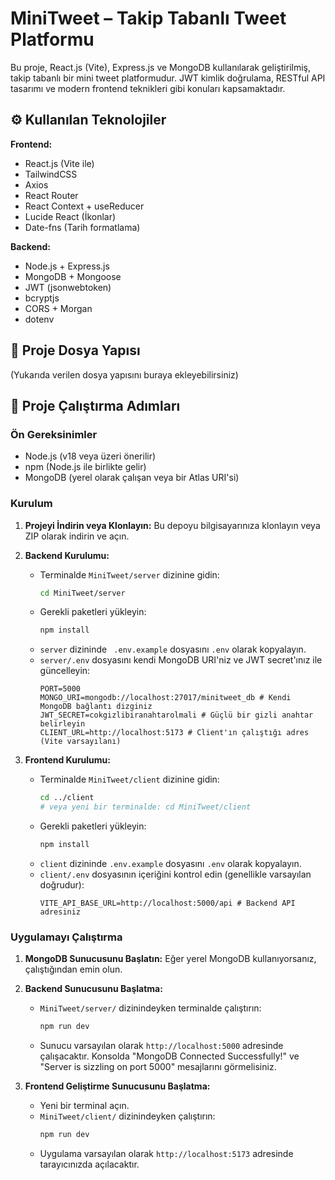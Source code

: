 # MiniTweet – Takip Tabanlı Tweet Platformu

Bu proje, React.js (Vite), Express.js ve MongoDB kullanılarak geliştirilmiş, takip tabanlı bir mini tweet platformudur. JWT kimlik doğrulama, RESTful API tasarımı ve modern frontend teknikleri gibi konuları kapsamaktadır.

## ⚙️ Kullanılan Teknolojiler

**Frontend:**
*   React.js (Vite ile)
*   TailwindCSS
*   Axios
*   React Router
*   React Context + useReducer
*   Lucide React (İkonlar)
*   Date-fns (Tarih formatlama)

**Backend:**
*   Node.js + Express.js
*   MongoDB + Mongoose
*   JWT (jsonwebtoken)
*   bcryptjs
*   CORS + Morgan
*   dotenv

## 📁 Proje Dosya Yapısı
(Yukarıda verilen dosya yapısını buraya ekleyebilirsiniz)

## 🚀 Proje Çalıştırma Adımları

### Ön Gereksinimler
*   Node.js (v18 veya üzeri önerilir)
*   npm (Node.js ile birlikte gelir)
*   MongoDB (yerel olarak çalışan veya bir Atlas URI'si)

### Kurulum

1.  **Projeyi İndirin veya Klonlayın:**
    Bu depoyu bilgisayarınıza klonlayın veya ZIP olarak indirin ve açın.

2.  **Backend Kurulumu:**
    *   Terminalde `MiniTweet/server` dizinine gidin:
        ```bash
        cd MiniTweet/server
        ```
    *   Gerekli paketleri yükleyin:
        ```bash
        npm install
        ```
    *   `server` dizininde ` .env.example` dosyasını `.env` olarak kopyalayın.
    *   `server/.env` dosyasını kendi MongoDB URI'niz ve JWT secret'ınız ile güncelleyin:
        ```env
        PORT=5000
        MONGO_URI=mongodb://localhost:27017/minitweet_db # Kendi MongoDB bağlantı dizginiz
        JWT_SECRET=cokgizlibiranahtarolmali # Güçlü bir gizli anahtar belirleyin
        CLIENT_URL=http://localhost:5173 # Client'ın çalıştığı adres (Vite varsayılanı)
        ```

3.  **Frontend Kurulumu:**
    *   Terminalde `MiniTweet/client` dizinine gidin:
        ```bash
        cd ../client 
        # veya yeni bir terminalde: cd MiniTweet/client
        ```
    *   Gerekli paketleri yükleyin:
        ```bash
        npm install
        ```
    *   `client` dizininde `.env.example` dosyasını `.env` olarak kopyalayın.
    *   `client/.env` dosyasının içeriğini kontrol edin (genellikle varsayılan doğrudur):
        ```env
        VITE_API_BASE_URL=http://localhost:5000/api # Backend API adresiniz
        ```

### Uygulamayı Çalıştırma

1.  **MongoDB Sunucusunu Başlatın:**
    Eğer yerel MongoDB kullanıyorsanız, çalıştığından emin olun.

2.  **Backend Sunucusunu Başlatma:**
    *   `MiniTweet/server/` dizinindeyken terminalde çalıştırın:
        ```bash
        npm run dev 
        ```
    *   Sunucu varsayılan olarak `http://localhost:5000` adresinde çalışacaktır. Konsolda "MongoDB Connected Successfully!" ve "Server is sizzling on port 5000" mesajlarını görmelisiniz.

3.  **Frontend Geliştirme Sunucusunu Başlatma:**
    *   Yeni bir terminal açın.
    *   `MiniTweet/client/` dizinindeyken çalıştırın:
        ```bash
        npm run dev
        ```
    *   Uygulama varsayılan olarak `http://localhost:5173` adresinde tarayıcınızda açılacaktır.
